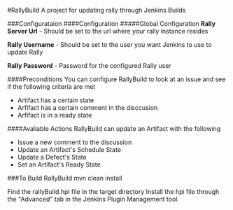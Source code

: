 #RallyBuild 
A project for updating rally through Jenkins Builds

###Configurataion
####Configuration
#####Global Configuration 
**Rally Server Url** - Should be set to the url where your rally instance resides

**Rally Username** - Should be set to the user you want Jenkins to use to update Rally 

**Rally Password** - Password for the configured Rally user

####Preconditions
You can configure RallyBuild to look at an issue and see if the following criteria are met

* Artifact has a certain state
* Arfifact has a certain comment in the disccusion
* Arfifact is in a ready state

####Avaliable Actions 
RallyBuild can update an Artifact with the following 

* Issue a new comment to the discussion 
* Update an Artifact's Schedule State 
* Update a Defect's State 
* Set an Artifact's Ready State


###To Build RallyBuild
	mvn clean install

Find the rallyBuild.hpi file in the target directory 
Install the hpi file through the "Advanced" tab in the Jenkins Plugin
Management tool. 
